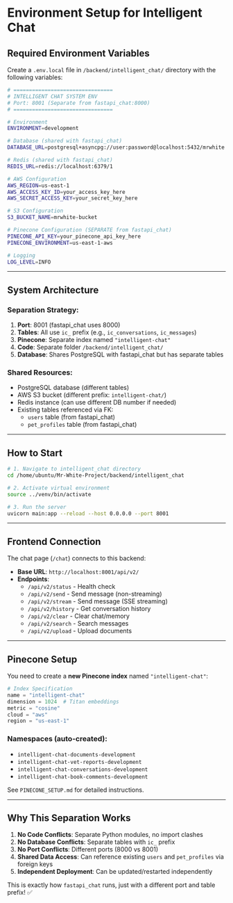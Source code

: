 # Environment Setup for Intelligent Chat

## Required Environment Variables

Create a `.env.local` file in `/backend/intelligent_chat/` directory with the following variables:

```bash
# ================================
# INTELLIGENT CHAT SYSTEM ENV
# Port: 8001 (Separate from fastapi_chat:8000)
# ================================

# Environment
ENVIRONMENT=development

# Database (shared with fastapi_chat)
DATABASE_URL=postgresql+asyncpg://user:password@localhost:5432/mrwhite

# Redis (shared with fastapi_chat)  
REDIS_URL=redis://localhost:6379/1

# AWS Configuration
AWS_REGION=us-east-1
AWS_ACCESS_KEY_ID=your_access_key_here
AWS_SECRET_ACCESS_KEY=your_secret_key_here

# S3 Configuration
S3_BUCKET_NAME=mrwhite-bucket

# Pinecone Configuration (SEPARATE from fastapi_chat)
PINECONE_API_KEY=your_pinecone_api_key_here
PINECONE_ENVIRONMENT=us-east-1-aws

# Logging
LOG_LEVEL=INFO
```

---

## System Architecture

### Separation Strategy:
1. **Port**: 8001 (fastapi_chat uses 8000)
2. **Tables**: All use `ic_` prefix (e.g., `ic_conversations`, `ic_messages`)
3. **Pinecone**: Separate index named `"intelligent-chat"`
4. **Code**: Separate folder `/backend/intelligent_chat/`
5. **Database**: Shares PostgreSQL with fastapi_chat but has separate tables

### Shared Resources:
- PostgreSQL database (different tables)
- AWS S3 bucket (different prefix: `intelligent-chat/`)
- Redis instance (can use different DB number if needed)
- Existing tables referenced via FK:
  - `users` table (from fastapi_chat)
  - `pet_profiles` table (from fastapi_chat)

---

## How to Start

```bash
# 1. Navigate to intelligent_chat directory
cd /home/ubuntu/Mr-White-Project/backend/intelligent_chat

# 2. Activate virtual environment
source ../venv/bin/activate

# 3. Run the server
uvicorn main:app --reload --host 0.0.0.0 --port 8001
```

---

## Frontend Connection

The chat page (`/chat`) connects to this backend:
- **Base URL**: `http://localhost:8001/api/v2/`
- **Endpoints**:
  - `/api/v2/status` - Health check
  - `/api/v2/send` - Send message (non-streaming)
  - `/api/v2/stream` - Send message (SSE streaming)
  - `/api/v2/history` - Get conversation history
  - `/api/v2/clear` - Clear chat/memory
  - `/api/v2/search` - Search messages
  - `/api/v2/upload` - Upload documents

---

## Pinecone Setup

You need to create a **new Pinecone index** named `"intelligent-chat"`:

```python
# Index Specification
name = "intelligent-chat"
dimension = 1024  # Titan embeddings
metric = "cosine"
cloud = "aws"
region = "us-east-1"
```

### Namespaces (auto-created):
- `intelligent-chat-documents-development`
- `intelligent-chat-vet-reports-development`
- `intelligent-chat-conversations-development`
- `intelligent-chat-book-comments-development`

See `PINECONE_SETUP.md` for detailed instructions.

---

## Why This Separation Works

1. **No Code Conflicts**: Separate Python modules, no import clashes
2. **No Database Conflicts**: Separate tables with `ic_` prefix
3. **No Port Conflicts**: Different ports (8000 vs 8001)
4. **Shared Data Access**: Can reference existing `users` and `pet_profiles` via foreign keys
5. **Independent Deployment**: Can be updated/restarted independently

This is exactly how `fastapi_chat` runs, just with a different port and table prefix! ✅





